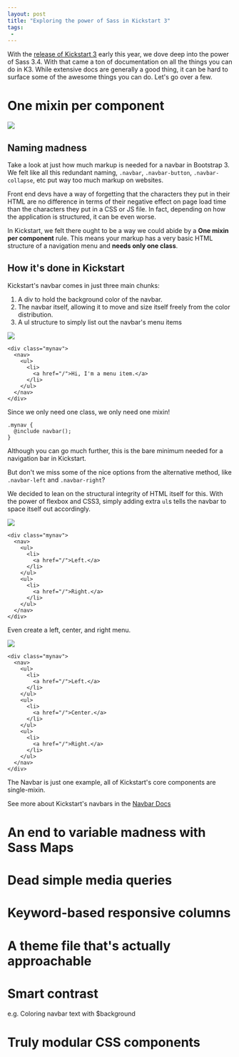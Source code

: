 ```yaml
---
layout: post
title: "Exploring the power of Sass in Kickstart 3"
tags:
 -
---
```


With the [release of Kickstart 3](http://getkickstart.com) early this year, we dove deep into the power of Sass 3.4. 
With that came a ton of documentation on all the things you can do in K3. While extensive docs
are generally a good thing, it can be hard to surface some of the awesome things you can do.
Let's go over a few.

# One mixin per component

<img class="left" src="http://cdn.everything.io/home/blog/power-of-sass/bootstrap-navbar.png" />

## Naming madness

Take a look at just how much markup is needed for a navbar in Bootstrap 3. We felt like
all this redundant naming, `.navbar`, `.navbar-button`, `.navbar-collapse`, etc put way
too much markup on websites.

Front end devs have a way of forgetting that the characters they put in their HTML are no
difference in terms of their negative effect on page load time than the characters they put in a CSS or JS file. In fact,
depending on how the application is structured, it can be even worse.

In Kickstart, we felt there ought to be a way we could abide by a **One mixin per component** rule.
This means your markup has a very basic HTML structure of a navigation menu and **needs only one class**.

## How it's done in Kickstart

Kickstart's navbar comes in just three main chunks:

1. A div to hold the background color of the navbar.
2. The navbar itself, allowing it to move and size itself freely from the color distribution.
3. A ul structure to simply list out the navbar's menu items

<img src="http://cdn.everything.io/home/blog/power-of-sass/navbar1.png" />

    <div class="mynav">
      <nav>
        <ul>
          <li>
            <a href="/">Hi, I'm a menu item.</a>
          </li>
        </ul>
      </nav>
    </div>

Since we only need one class, we only need one mixin!

    .mynav {
      @include navbar();
    }

Although you can go much further, this is the bare minimum needed for
a navigation bar in Kickstart.

But don't we miss some of the nice options from the alternative method, like `.navbar-left` 
and `.navbar-right`?

We decided to lean on the structural integrity of HTML itself for this. With the power of
flexbox and CSS3, simply adding extra `ul`s tells the navbar to space itself out accordingly.

<img src="http://cdn.everything.io/home/blog/power-of-sass/navbar2.png" />

    <div class="mynav">
      <nav>
        <ul>
          <li>
            <a href="/">Left.</a>
          </li>
        </ul>
        <ul>
          <li>
            <a href="/">Right.</a>
          </li>
        </ul>
      </nav>
    </div>

Even create a left, center, and right menu.

<img src="http://cdn.everything.io/home/blog/power-of-sass/navbar3.png" />

    <div class="mynav">
      <nav>
        <ul>
          <li>
            <a href="/">Left.</a>
          </li>
        </ul>
        <ul>
          <li>
            <a href="/">Center.</a>
          </li>
        </ul>
        <ul>
          <li>
            <a href="/">Right.</a>
          </li>
        </ul>
      </nav>
    </div>

The Navbar is just one example, all of Kickstart's core components are single-mixin.

See more about Kickstart's navbars in the [Navbar Docs](http://getkickstart.com/docs/3.x/ui/navigation/)

# An end to variable madness with Sass Maps

# Dead simple media queries

# Keyword-based responsive columns

# A theme file that's actually approachable

# Smart contrast

e.g. Coloring navbar text with $background

# Truly modular CSS components
